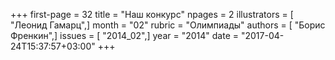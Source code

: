+++
first-page = 32
title = "Наш конкурс"
npages = 2
illustrators = [ "Леонид Гамарц",]
month = "02"
rubric = "Олимпиады"
authors = [ "Борис Френкин",]
issues = [ "2014_02",]
year = "2014"
date = "2017-04-24T15:37:57+03:00"
+++
